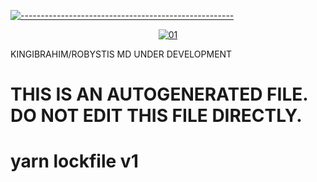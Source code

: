 [![-----------------------------------------------------](https://raw.githubusercontent.com/andreasbm/readme/master/assets/lines/colored.png)](#table-of-contents)
<p align="center">
    <a href="https://ibb.co/N6NMDtn"><img src="https://telegra.ph/file/69551b119a4c50beed3e9.jpg" alt="01" border="0" /></a>
</p>


KINGIBRAHIM/ROBYSTIS MD UNDER DEVELOPMENT
# THIS IS AN AUTOGENERATED FILE. DO NOT EDIT THIS FILE DIRECTLY.
# yarn lockfile v1
